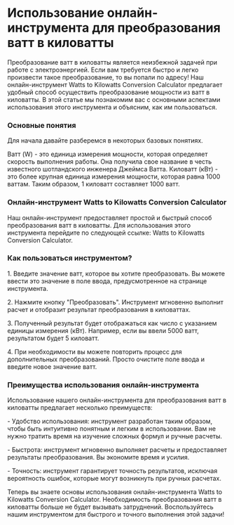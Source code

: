 Использование онлайн-инструмента для преобразования ватт в киловатты
====================================================================

Преобразование ватт в киловатты является неизбежной задачей при работе с электроэнергией. Если вам требуется быстро и легко произвести такое преобразование, то вы попали по адресу! Наш онлайн-инструмент Watts to Kilowatts Conversion Calculator предлагает удобный способ осуществить преобразование мощности из ватт в киловатты. В этой статье мы познакомим вас с основными аспектами использования этого инструмента и объясним, как им пользоваться.

### Основные понятия

Для начала давайте разберемся в некоторых базовых понятиях.

Ватт (W) - это единица измерения мощности, которая определяет скорость выполнения работы. Она получила свое название в честь известного шотландского инженера Джеймса Ватта. Киловатт (кВт) - это более крупная единица измерения мощности, которая равна 1000 ваттам. Таким образом, 1 киловатт составляет 1000 ватт.

### Онлайн-инструмент Watts to Kilowatts Conversion Calculator

Наш онлайн-инструмент предоставляет простой и быстрый способ преобразования ватт в киловатты. Для использования этого инструмента перейдите по следующей ссылке: Watts to Kilowatts Conversion Calculator.

### Как пользоваться инструментом?

1\. Введите значение ватт, которое вы хотите преобразовать. Вы можете ввести это значение в поле ввода, предусмотренное на странице инструмента.

2\. Нажмите кнопку "Преобразовать". Инструмент мгновенно выполнит расчет и отобразит результат преобразования в киловаттах.

3\. Полученный результат будет отображаться как число с указанием единицы измерения (кВт). Например, если вы ввели 5000 ватт, результатом будет 5 киловатт.

4\. При необходимости вы можете повторить процесс для дополнительных преобразований. Просто очистите поле ввода и введите новое значение ватт.

### Преимущества использования онлайн-инструмента

Использование нашего онлайн-инструмента для преобразования ватт в киловатты предлагает несколько преимуществ:

\- Удобство использования: инструмент разработан таким образом, чтобы быть интуитивно понятным и легким в использовании. Вам не нужно тратить время на изучение сложных формул и ручные расчеты.

\- Быстрота: инструмент мгновенно выполняет расчеты и предоставляет результаты преобразования. Вы экономите время и усилия.

\- Точность: инструмент гарантирует точность результатов, исключая вероятность ошибок, которые могут возникнуть при ручных расчетах.

Теперь вы знаете основы использования онлайн-инструмента Watts to Kilowatts Conversion Calculator. Необходимость преобразования ватт в киловатты больше не будет вызывать затруднений. Воспользуйтесь нашим инструментом для быстрого и точного выполнения этой задачи!